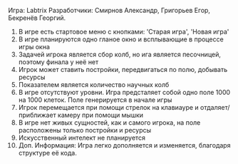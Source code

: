 Игра: Labtrix
Разработчики: Смирнов Александр, Григорьев Егор, Бекренёв Георгий.
1. В игре есть стартовое меню с кнопками: 'Старая игра',  'Новая игра'
2. В игре планируются одно гланое окно и всплывающие в процессе игры окна
3. Задачей игрока является сбор колб, но ига является песочницей, поэтому финала у неё нет
4. Игрок может ставить постройки, передвигаться по полю, добывать ресурсы
5. Показателем является количество научных колб
6. В игре отсутствуют уровни. Игра предсталяет собой одно поле 1000 на 1000 клеток. Поле генерируется в начале игры
7. Игрок перемещается при помощи стрелок на клавиауре и отдаляет/приближает камеру при помощи мышки
8. В игре нет живых сущностей, как и самого игрока, на поле расположены только постройки и ресурсы
9. Искусственный интелект не планируется
10. Доп. Информация: Игра легко дополняется и изменяется, благодаря структуре её кода.
